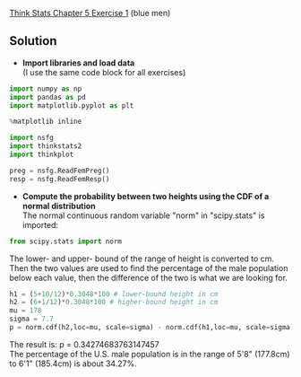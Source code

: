 [Think Stats Chapter 5 Exercise 1](http://greenteapress.com/thinkstats2/html/thinkstats2006.html#toc50) (blue men)

## Solution

* **Import libraries and load data**  
(I use the same code block for all exercises)
```python
import numpy as np
import pandas as pd
import matplotlib.pyplot as plt

%matplotlib inline

import nsfg
import thinkstats2
import thinkplot

preg = nsfg.ReadFemPreg()
resp = nsfg.ReadFemResp()
```
* **Compute the probability between two heights using the CDF of a normal distribution**  
The normal continuous random variable "norm" in "scipy.stats" is imported:
```python
from scipy.stats import norm
```
The lower- and upper- bound of the range of height is converted to cm. Then the two values are used to find the percentage of the male population below each value, then the difference of the two is what we are looking for.
```python
h1 = (5+10/12)*0.3048*100 # lower-bound height in cm
h2 = (6+1/12)*0.3048*100 # higher-bound height in cm
mu = 178
sigma = 7.7
p = norm.cdf(h2,loc=mu, scale=sigma) - norm.cdf(h1,loc=mu, scale=sigma)
```
The result is: p = 0.34274683763147457  
The percentage of the U.S. male population is in the range of 5'8" (177.8cm) to 6'1" (185.4cm) is about 34.27%.
